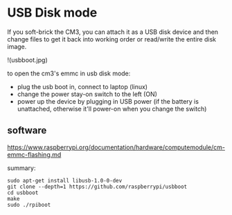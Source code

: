 # USB Disk mode

If you soft-brick the CM3, you can attach it as a USB disk device and then change files to get it back into working order or read/write the entire disk image.

!(usbboot.jpg)

to open the cm3's emmc in usb disk mode:

- plug the usb boot in, connect to laptop (linux)
- change the power stay-on switch to the left (ON)
- power up the device by plugging in USB power (if the battery is unattached, otherwise it'll power-on when you change the switch)

## software

https://www.raspberrypi.org/documentation/hardware/computemodule/cm-emmc-flashing.md

summary:

```
sudo apt-get install libusb-1.0-0-dev
git clone --depth=1 https://github.com/raspberrypi/usbboot
cd usbboot
make
sudo ./rpiboot
```
